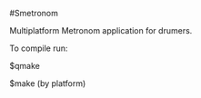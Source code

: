 #Smetronom

Multiplatform Metronom application for drumers.

To compile run:

$qmake

$make (by platform)
















